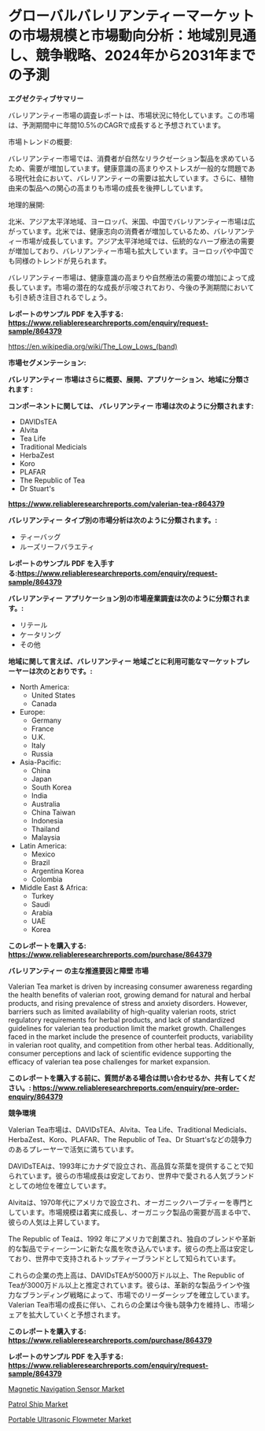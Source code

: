 <p><h1>グローバルバレリアンティーマーケットの市場規模と市場動向分析：地域別見通し、競争戦略、2024年から2031年までの予測</h1></p><p><strong>エグゼクティブサマリー</strong></p>
<p><p>バレリアンティー市場の調査レポートは、市場状況に特化しています。この市場は、予測期間中に年間10.5%のCAGRで成長すると予想されています。</p><p>市場トレンドの概要:</p><p>バレリアンティー市場では、消費者が自然なリラクゼーション製品を求めているため、需要が増加しています。健康意識の高まりやストレスが一般的な問題である現代社会において、バレリアンティーの需要は拡大しています。さらに、植物由来の製品への関心の高まりも市場の成長を後押ししています。</p><p>地理的展開:</p><p>北米、アジア太平洋地域、ヨーロッパ、米国、中国でバレリアンティー市場は広がっています。北米では、健康志向の消費者が増加しているため、バレリアンティー市場が成長しています。アジア太平洋地域では、伝統的なハーブ療法の需要が増加しており、バレリアンティー市場も拡大しています。ヨーロッパや中国でも同様のトレンドが見られます。</p><p>バレリアンティー市場は、健康意識の高まりや自然療法の需要の増加によって成長しています。市場の潜在的な成長が示唆されており、今後の予測期間においても引き続き注目されるでしょう。</p></p>
<p><strong>レポートのサンプル PDF を入手する: <a href="https://www.reliableresearchreports.com/enquiry/request-sample/864379">https://www.reliableresearchreports.com/enquiry/request-sample/864379</a></strong></p>
<p><a href="https://en.wikipedia.org/wiki/The_Low_Lows_(band)">https://en.wikipedia.org/wiki/The_Low_Lows_(band)</a></p>
<p><strong>市場セグメンテーション:</strong></p>
<p><strong> バレリアンティー 市場はさらに概要、展開、アプリケーション、地域に分類されます :</strong></p>
<p><strong>コンポーネントに関しては、 バレリアンティー 市場は次のように分類されます:</strong></p>
<p><ul><li>DAVIDsTEA</li><li>Alvita</li><li>Tea Life</li><li>Traditional Medicials</li><li>HerbaZest</li><li>Koro</li><li>PLAFAR</li><li>The Republic of Tea</li><li>Dr Stuart's</li></ul></p>
<p><strong><a href="https://www.reliableresearchreports.com/valerian-tea-r864379">https://www.reliableresearchreports.com/valerian-tea-r864379</a></strong></p>
<p><strong> バレリアンティー タイプ別の市場分析は次のように分類されます。:</strong></p>
<p><ul><li>ティーバッグ</li><li>ルーズリーフバラエティ</li></ul></p>
<p><strong>レポートのサンプル PDF を入手する:<a href="https://www.reliableresearchreports.com/enquiry/request-sample/864379">https://www.reliableresearchreports.com/enquiry/request-sample/864379</a></strong></p>
<p><strong> バレリアンティー アプリケーション別の市場産業調査は次のように分類されます。:</strong></p>
<p><ul><li>リテール</li><li>ケータリング</li><li>その他</li></ul></p>
<p><strong>地域に関して言えば、バレリアンティー 地域ごとに利用可能なマーケットプレーヤーは次のとおりです。:</strong></p>
<p><ul>
    <li>
        North America:
        <ul>
            <li>United States</li>
            <li>Canada</li>
        </ul>
    </li>
    <li>
        Europe:
        <ul>
            <li>Germany</li>
            <li>France</li>
            <li>U.K.</li>
            <li>Italy</li>
            <li>Russia</li>
        </ul>
    </li>
    <li>
        Asia-Pacific:
        <ul>
            <li>China</li>
            <li>Japan</li>
            <li>South Korea</li>
            <li>India</li>
            <li>Australia</li>
            <li>China Taiwan</li>
            <li>Indonesia</li>
            <li>Thailand</li>
            <li>Malaysia</li>
        </ul>
    </li>
    <li>
        Latin America:
        <ul>
            <li>Mexico</li>
            <li>Brazil</li>
            <li>Argentina Korea</li>
            <li>Colombia</li>
        </ul>
    </li>
    <li>
        Middle East & Africa:
        <ul>
            <li>Turkey</li>
            <li>Saudi</li>
            <li>Arabia</li>
            <li>UAE</li>
            <li>Korea</li>
        </ul>
    </li>
    </ul></p>
<p><strong>このレポートを購入する: <a href="https://www.reliableresearchreports.com/purchase/864379">https://www.reliableresearchreports.com/purchase/864379</a></strong></p>
<p><strong>バレリアンティー の主な推進要因と障壁 市場</strong></p>
<p><p>Valerian Tea market is driven by increasing consumer awareness regarding the health benefits of valerian root, growing demand for natural and herbal products, and rising prevalence of stress and anxiety disorders. However, barriers such as limited availability of high-quality valerian roots, strict regulatory requirements for herbal products, and lack of standardized guidelines for valerian tea production limit the market growth. Challenges faced in the market include the presence of counterfeit products, variability in valerian root quality, and competition from other herbal teas. Additionally, consumer perceptions and lack of scientific evidence supporting the efficacy of valerian tea pose challenges for market expansion.</p></p>
<p><strong>このレポートを購入する前に、質問がある場合は問い合わせるか、共有してください。: <a href="https://www.reliableresearchreports.com/enquiry/pre-order-enquiry/864379">https://www.reliableresearchreports.com/enquiry/pre-order-enquiry/864379</a></strong></p>
<p><strong>競争環境</strong></p>
<p><p>Valerian Tea市場は、DAVIDsTEA、Alvita、Tea Life、Traditional Medicials、HerbaZest、Koro、PLAFAR、The Republic of Tea、Dr Stuart'sなどの競争力のあるプレーヤーで活気に満ちています。</p><p>DAVIDsTEAは、1993年にカナダで設立され、高品質な茶葉を提供することで知られています。彼らの市場成長は安定しており、世界中で愛される人気ブランドとしての地位を確立しています。</p><p>Alvitaは、1970年代にアメリカで設立され、オーガニックハーブティーを専門としています。市場規模は着実に成長し、オーガニック製品の需要が高まる中で、彼らの人気は上昇しています。</p><p>The Republic of Teaは、1992 年にアメリカで創業され、独自のブレンドや革新的な製品でティーシーンに新たな風を吹き込んでいます。彼らの売上高は安定しており、世界中で支持されるトップティーブランドとして知られています。</p><p>これらの企業の売上高は、DAVIDsTEAが5000万ドル以上、The Republic of Teaが3000万ドル以上と推定されています。彼らは、革新的な製品ラインや強力なブランディング戦略によって、市場でのリーダーシップを確立しています。Valerian Tea市場の成長に伴い、これらの企業は今後も競争力を維持し、市場シェアを拡大していくと予想されます。</p></p>
<p><strong>このレポートを購入する: <a href="https://www.reliableresearchreports.com/purchase/864379">https://www.reliableresearchreports.com/purchase/864379</a></strong></p>
<p><strong>レポートのサンプル PDF を入手する: <a href="https://www.reliableresearchreports.com/enquiry/request-sample/864379">https://www.reliableresearchreports.com/enquiry/request-sample/864379</a></strong><strong></strong></p>
<p><p><a href="https://www.linkedin.com/pulse/magnetic-navigation-sensor-market-growth-outlook-from-2024-2031-cyycf">Magnetic Navigation Sensor Market</a></p><p><a href="https://www.linkedin.com/pulse/insights-patrol-ship-industry-market-financial-status-size-revenue-p0fzc">Patrol Ship Market</a></p><p><a href="https://www.linkedin.com/pulse/portable-ultrasonic-flowmeter-industry-analysis-report-its-market-nnhxf">Portable Ultrasonic Flowmeter Market</a></p></p>